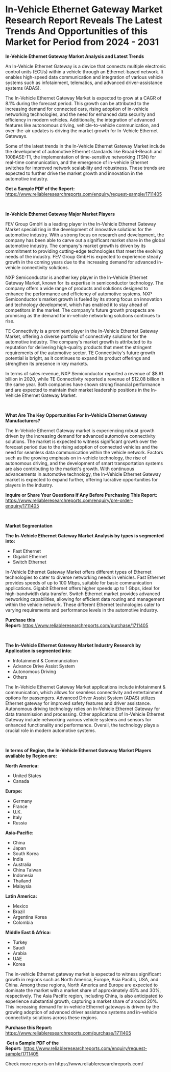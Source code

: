 <p><h1>In-Vehicle Ethernet Gateway Market Research Report Reveals The Latest Trends And Opportunities of this Market for Period from 2024 - 2031</h1></p><p><strong>In-Vehicle Ethernet Gateway Market Analysis and Latest Trends</strong></p>
<p><p>An In-Vehicle Ethernet Gateway is a device that connects multiple electronic control units (ECUs) within a vehicle through an Ethernet-based network. It enables high-speed data communication and integration of various vehicle systems such as infotainment, telematics, and advanced driver-assistance systems (ADAS).</p><p>The In-Vehicle Ethernet Gateway Market is expected to grow at a CAGR of 8.1% during the forecast period. This growth can be attributed to the increasing demand for connected cars, rising adoption of in-vehicle networking technologies, and the need for enhanced data security and efficiency in modern vehicles. Additionally, the integration of advanced features like autonomous driving, vehicle-to-vehicle communication, and over-the-air updates is driving the market growth for In-Vehicle Ethernet Gateways.</p><p>Some of the latest trends in the In-Vehicle Ethernet Gateway Market include the development of automotive Ethernet standards like BroadR-Reach and 100BASE-T1, the implementation of time-sensitive networking (TSN) for real-time communication, and the emergence of in-vehicle Ethernet switches for improved network scalability and robustness. These trends are expected to further drive the market growth and innovation in the automotive industry.</p></p>
<p><strong>Get a Sample PDF of the Report:&nbsp;</strong> <a href="https://www.reliableresearchreports.com/enquiry/request-sample/1711405">https://www.reliableresearchreports.com/enquiry/request-sample/1711405</a></p>
<p>&nbsp;</p>
<p><strong>In-Vehicle Ethernet Gateway Major Market Players</strong></p>
<p><p>FEV Group GmbH is a leading player in the In-Vehicle Ethernet Gateway Market specializing in the development of innovative solutions for the automotive industry. With a strong focus on research and development, the company has been able to carve out a significant market share in the global automotive industry. The company's market growth is driven by its commitment to providing cutting-edge technologies that meet the evolving needs of the industry. FEV Group GmbH is expected to experience steady growth in the coming years due to the increasing demand for advanced in-vehicle connectivity solutions.</p><p>NXP Semiconductor is another key player in the In-Vehicle Ethernet Gateway Market, known for its expertise in semiconductor technology. The company offers a wide range of products and solutions designed to enhance the performance and efficiency of automotive systems. NXP Semiconductor's market growth is fueled by its strong focus on innovation and technology development, which has enabled it to stay ahead of competitors in the market. The company's future growth prospects are promising as the demand for in-vehicle networking solutions continues to rise.</p><p>TE Connectivity is a prominent player in the In-Vehicle Ethernet Gateway Market, offering a diverse portfolio of connectivity solutions for the automotive industry. The company's market growth is attributed to its reputation for delivering high-quality products that meet the stringent requirements of the automotive sector. TE Connectivity's future growth potential is bright, as it continues to expand its product offerings and strengthen its presence in key markets.</p><p>In terms of sales revenue, NXP Semiconductor reported a revenue of $8.61 billion in 2020, while TE Connectivity reported a revenue of $12.08 billion in the same year. Both companies have shown strong financial performance and are expected to maintain their market leadership positions in the In-Vehicle Ethernet Gateway Market.</p></p>
<p>&nbsp;</p>
<p><strong>What Are The Key Opportunities For In-Vehicle Ethernet Gateway Manufacturers?</strong></p>
<p><p>The In-Vehicle Ethernet Gateway market is experiencing robust growth driven by the increasing demand for advanced automotive connectivity solutions. The market is expected to witness significant growth over the forecast period due to the rising adoption of connected vehicles and the need for seamless data communication within the vehicle network. Factors such as the growing emphasis on in-vehicle technology, the rise of autonomous driving, and the development of smart transportation systems are also contributing to the market's growth. With continuous advancements in automotive technology, the In-Vehicle Ethernet Gateway market is expected to expand further, offering lucrative opportunities for players in the industry.</p></p>
<p><strong>Inquire or Share Your Questions If Any Before Purchasing This Report:</strong> <a href="https://www.reliableresearchreports.com/enquiry/pre-order-enquiry/1711405">https://www.reliableresearchreports.com/enquiry/pre-order-enquiry/1711405</a></p>
<p>&nbsp;</p>
<p><strong>Market Segmentation</strong></p>
<p><strong>The In-Vehicle Ethernet Gateway Market Analysis by types is segmented into:</strong></p>
<p><ul><li>Fast Ethernet</li><li>Gigabit Ethernet</li><li>Switch Ethernet</li></ul></p>
<p><p>In-Vehicle Ethernet Gateway Market offers different types of Ethernet technologies to cater to diverse networking needs in vehicles. Fast Ethernet provides speeds of up to 100 Mbps, suitable for basic communication applications. Gigabit Ethernet offers higher speeds up to 1 Gbps, ideal for high-bandwidth data transfer. Switch Ethernet market provides advanced networking capabilities, allowing for efficient data routing and management within the vehicle network. These different Ethernet technologies cater to varying requirements and performance levels in the automotive industry.</p></p>
<p><strong>Purchase this Report:&nbsp;</strong><a href="https://www.reliableresearchreports.com/purchase/1711405">https://www.reliableresearchreports.com/purchase/1711405</a></p>
<p>&nbsp;</p>
<p><strong>The In-Vehicle Ethernet Gateway Market Industry Research by Application is segmented into:</strong></p>
<p><ul><li>Infotainment & Communciation</li><li>Advance Drive Assist System</li><li>Autonomous Driving</li><li>Others</li></ul></p>
<p><p>The In-Vehicle Ethernet Gateway Market applications include infotainment & communication, which allows for seamless connectivity and entertainment options for passengers. Advanced Driver Assist System (ADAS) utilizes Ethernet gateway for improved safety features and driver assistance. Autonomous driving technology relies on In-Vehicle Ethernet Gateway for data transmission and processing. Other applications of In-Vehicle Ethernet Gateway include networking various vehicle systems and sensors for enhanced functionality and performance. Overall, the technology plays a crucial role in modern automotive systems.</p></p>
<p>&nbsp;</p>
<p><strong>In terms of Region, the In-Vehicle Ethernet Gateway Market Players available by Region are:</strong></p>
<p>
    <p> <strong> North America: </strong>
        <ul>
            <li>United States</li>
            <li>Canada</li>
        </ul>
        </p> 
    <p> <strong> Europe: </strong>
        <ul>
            <li>Germany</li>
            <li>France</li>
            <li>U.K.</li>
            <li>Italy</li>
            <li>Russia</li>
        </ul>
        </p> 
    <p> <strong> Asia-Pacific: </strong>
        <ul>
            <li>China</li>
            <li>Japan</li>
            <li>South Korea</li>
            <li>India</li>
            <li>Australia</li>
            <li>China Taiwan</li>
            <li>Indonesia</li>
            <li>Thailand</li>
            <li>Malaysia</li>
        </ul>
        </p> 
    <p> <strong> Latin America: </strong>
        <ul>
            <li>Mexico</li>
            <li>Brazil</li>
            <li>Argentina Korea</li>
            <li>Colombia</li>
        </ul>
        </p> 
    <p> <strong> Middle East & Africa: </strong>
        <ul>
            <li>Turkey</li>
            <li>Saudi</li>
            <li>Arabia</li>
            <li>UAE</li>
            <li>Korea</li>
        </ul>
    </p>
    </p>
<p><p>The in-vehicle Ethernet gateway market is expected to witness significant growth in regions such as North America, Europe, Asia Pacific, USA, and China. Among these regions, North America and Europe are expected to dominate the market with a market share of approximately 45% and 30%, respectively. The Asia Pacific region, including China, is also anticipated to experience substantial growth, capturing a market share of around 20%. This increasing demand for in-vehicle Ethernet gateways is driven by the growing adoption of advanced driver assistance systems and in-vehicle connectivity solutions across these regions.</p></p>
<p><strong>Purchase this Report: </strong><a href="https://www.reliableresearchreports.com/purchase/1711405">https://www.reliableresearchreports.com/purchase/1711405</a></p>
<p>&nbsp;<strong>Get a Sample PDF of the Report:&nbsp;&nbsp;</strong><a href="https://www.reliableresearchreports.com/enquiry/request-sample/1711405">https://www.reliableresearchreports.com/enquiry/request-sample/1711405</a></p>
<p><strong></strong></p>
<p>Check more reports on https://www.reliableresearchreports.com/</p>
